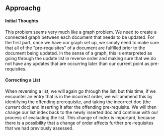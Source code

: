 ## Approachg

#### Initial Thoughts
This problem seems very much like a graph problem. We need to create a connected graph between each document that needs to be updated. For the first part, once we have our graph set up, we simply need to make sure that all of the "pre-requisites" of a document are fulfilled prior to the document being updated. In the sense of a graph, this is enterpreted as going through the update list in reverse order and making sure that we do not have any updates that are occurring later than our current point as pre-requisites.

#### Correcting a List
When reversing a list, we will again go through the list, but this time, if we encounter an entry that is in the incorrect order, we will ammend this by identifying the offending prerequisite, and taking the incorrect doc (the current doc) and inserting it after the offending pre-requisite. We will then change our list index back to the newly inserted doc and continue with our process of evaluating the list. This change of index is important, because there is a possibility that a change of order affects further pre-requisites that we had previously assessed.


